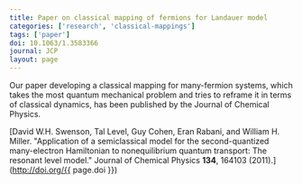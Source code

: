 ```yaml
---
title: Paper on classical mapping of fermions for Landauer model
categories: ['research', 'classical-mappings']
tags: ['paper']
doi: 10.1063/1.3583366
journal: JCP
layout: page
---
```


Our paper developing a classical mapping for many-fermion systems, which
takes the most quantum mechanical problem and tries to reframe it in terms
of classical dynamics, has been published by the Journal of Chemical
Physics.

[David W.H. Swenson, Tal Level, Guy Cohen, Eran Rabani, and William H.
Miller. "Application of a semiclassical model for the second-quantized
many-electron Hamiltonian to nonequilibrium quantum transport: The resonant
level model." Journal of Chemical Physics **134**, 164103
(2011).](http://doi.org/{{ page.doi }})
